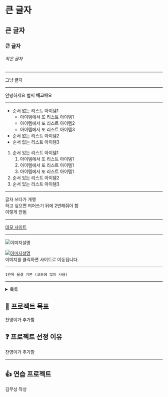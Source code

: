 # 큰 글자
## 큰 글자
### 큰 글자
###### 작은 글자

---

그냥 글자

---

안녕하세요 벌써 **배고파**요

---

- 순서 없는 리스트 아이템1
    - 아이템에서 또 리스트 아이템1
    - 아이템에서 또 리스트 아이템2
    - 아이템에서 또 리스트 아이템3
- 순서 없는 리스트 아이템2
- 순서 없는 리스트 아이템3

1. 순서 있는 리스트 아이템1
    1. 아이템에서 또 리스트 아이템1
    2. 아이템에서 또 리스트 아이템1
    3. 아이템에서 또 리스트 아이템1
2. 순서 있는 리스트 아이템2
3. 순서 있는 리스트 아이템3

---

글자 쓰다가 개행  
하고 싶으면 띄어쓰기 뒤에 2번해줘야 함  
이렇게 안됨

---

[데모 사이트](https://www.naver.com/)

---

![이미지설명](images/zz.png)

[![이미지설명](images/zz.png)](https://www.naver.com/)  
이미지를 클릭하면 사이트로 이동됩니다.

---

`1왼쪽 물결 기본 (코드에 많이 사용)`

---

<details>
<summary>목록</summary>

목록1

목록2

목록3

목록4
</details>

## 🚩 프로젝트 목표

찬영이가 추가함

## ❓ 프로젝트 선정 이유

찬영이가 추가함

---

## 👍 연습 프로젝트

김무성 작성